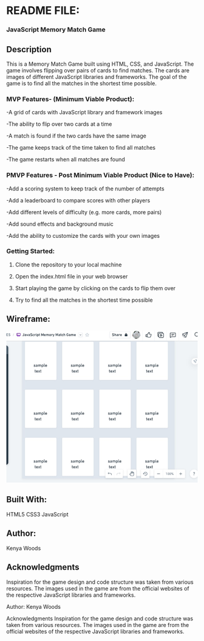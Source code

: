 # README FILE: 
### JavaScript Memory Match Game 

## Description

This is a Memory Match Game built using HTML, CSS, and JavaScript. The game involves flipping over pairs of cards to find matches. 
The cards are images of different JavaScript libraries and frameworks. The goal of the game is to find all the matches in the shortest time possible.


### MVP Features-  (Minimum Viable Product):


-A grid of cards with JavaScript library and framework images

-The ability to flip over two cards at a time

-A match is found if the two cards have the same image

-The game keeps track of the time taken to find all matches

-The game restarts when all matches are found



### PMVP Features - Post Minimum Viable Product (Nice to Have):


-Add a scoring system to keep track of the number of attempts

-Add a leaderboard to compare scores with other players

-Add different levels of difficulty (e.g. more cards, more pairs)

-Add sound effects and background music

-Add the ability to customize the cards with your own images


### Getting Started:
1. Clone the repository to your local machine

2. Open the index.html file in your web browser

3. Start playing the game by clicking on the cards to flip them over

4. Try to find all the matches in the shortest time possible


## Wireframe:


![JavaScript Memory Match Game](5A0CE7F6-21A6-4287-A44E-C2C9D85047BC.jpeg)




## Built With:
HTML5
CSS3
JavaScript


## Author:
Kenya Woods


## Acknowledgments
Inspiration for the game design and code structure was taken from various resources.
The images used in the game are from the official websites of the respective JavaScript libraries and frameworks.


Author:
Kenya Woods

Acknowledgments
Inspiration for the game design and code structure was taken from various resources.
The images used in the game are from the official websites of the respective JavaScript libraries and frameworks.
